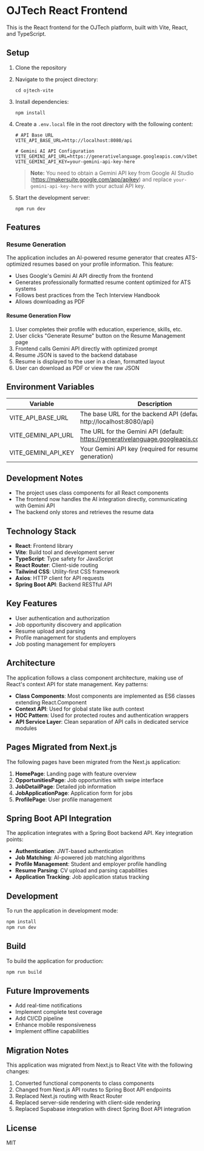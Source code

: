 # OJTech React Frontend

This is the React frontend for the OJTech platform, built with Vite, React, and TypeScript.

## Setup

1. Clone the repository
2. Navigate to the project directory:
   ```
   cd ojtech-vite
   ```
3. Install dependencies:
   ```
   npm install
   ```
4. Create a `.env.local` file in the root directory with the following content:
   ```
   # API Base URL
   VITE_API_BASE_URL=http://localhost:8080/api

   # Gemini AI API Configuration
   VITE_GEMINI_API_URL=https://generativelanguage.googleapis.com/v1beta
   VITE_GEMINI_API_KEY=your-gemini-api-key-here
   ```

   > **Note:** You need to obtain a Gemini API key from Google AI Studio (https://makersuite.google.com/app/apikey) and replace `your-gemini-api-key-here` with your actual API key.

5. Start the development server:
   ```
   npm run dev
   ```

## Features

### Resume Generation
The application includes an AI-powered resume generator that creates ATS-optimized resumes based on your profile information. This feature:

- Uses Google's Gemini AI API directly from the frontend
- Generates professionally formatted resume content optimized for ATS systems
- Follows best practices from the Tech Interview Handbook
- Allows downloading as PDF

#### Resume Generation Flow
1. User completes their profile with education, experience, skills, etc.
2. User clicks "Generate Resume" button on the Resume Management page
3. Frontend calls Gemini API directly with optimized prompt
4. Resume JSON is saved to the backend database
5. Resume is displayed to the user in a clean, formatted layout
6. User can download as PDF or view the raw JSON

## Environment Variables

| Variable | Description |
|----------|-------------|
| VITE_API_BASE_URL | The base URL for the backend API (default: http://localhost:8080/api) |
| VITE_GEMINI_API_URL | The URL for the Gemini API (default: https://generativelanguage.googleapis.com/v1beta) |
| VITE_GEMINI_API_KEY | Your Gemini API key (required for resume generation) |

## Development Notes

- The project uses class components for all React components
- The frontend now handles the AI integration directly, communicating with Gemini API
- The backend only stores and retrieves the resume data

## Technology Stack

- **React**: Frontend library
- **Vite**: Build tool and development server
- **TypeScript**: Type safety for JavaScript
- **React Router**: Client-side routing
- **Tailwind CSS**: Utility-first CSS framework
- **Axios**: HTTP client for API requests
- **Spring Boot API**: Backend RESTful API

## Key Features

- User authentication and authorization
- Job opportunity discovery and application
- Resume upload and parsing
- Profile management for students and employers
- Job posting management for employers

## Architecture

The application follows a class component architecture, making use of React's context API for state management. Key patterns:

- **Class Components**: Most components are implemented as ES6 classes extending React.Component
- **Context API**: Used for global state like auth context
- **HOC Pattern**: Used for protected routes and authentication wrappers
- **API Service Layer**: Clean separation of API calls in dedicated service modules

## Pages Migrated from Next.js

The following pages have been migrated from the Next.js application:

1. **HomePage**: Landing page with feature overview
2. **OpportunitiesPage**: Job opportunities with swipe interface
3. **JobDetailPage**: Detailed job information
4. **JobApplicationPage**: Application form for jobs
5. **ProfilePage**: User profile management

## Spring Boot API Integration

The application integrates with a Spring Boot backend API. Key integration points:

- **Authentication**: JWT-based authentication
- **Job Matching**: AI-powered job matching algorithms
- **Profile Management**: Student and employer profile handling
- **Resume Parsing**: CV upload and parsing capabilities
- **Application Tracking**: Job application status tracking

## Development

To run the application in development mode:

```bash
npm install
npm run dev
```

## Build

To build the application for production:

```bash
npm run build
```

## Future Improvements

- Add real-time notifications
- Implement complete test coverage
- Add CI/CD pipeline
- Enhance mobile responsiveness
- Implement offline capabilities

## Migration Notes

This application was migrated from Next.js to React Vite with the following changes:

1. Converted functional components to class components
2. Changed from Next.js API routes to Spring Boot API endpoints
3. Replaced Next.js routing with React Router
4. Replaced server-side rendering with client-side rendering
5. Replaced Supabase integration with direct Spring Boot API integration

## License

MIT
